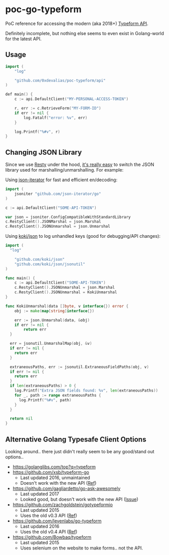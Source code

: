# poc-go-typeform

PoC reference for accessing the modern (aka 2018+) [Typeform API](https://developer.typeform.com/).

Definitely incomplete, but nothing else seems to even exist in Golang-world for the latest API.

## Usage

```go
import (
    "log"

    "github.com/0xdevalias/poc-typeform/api"
)

def main() {
    c := api.DefaultClient("MY-PERSONAL-ACCESS-TOKEN")

    r, err := c.RetrieveForm("MY-FORM-ID")
    if err != nil {
        log.Fatalf("error: %v", err)
    }

    log.Printf("%#v", r)
}
```

## Changing JSON Library

Since we use [Resty](https://github.com/go-resty/resty) under the hood, [it's really easy](https://github.com/go-resty/resty/issues/76#issuecomment-314015250) to switch the JSON library used for marshalling/unmarshalling. For example:

Using [json-iterator](https://github.com/json-iterator/go) for fast and efficient en/decoding:

```go
import (
    jsoniter "github.com/json-iterator/go"
)

c := api.DefaultClient("SOME-API-TOKEN")

var json = jsoniter.ConfigCompatibleWithStandardLibrary
c.RestyClient().JSONMarshal = json.Marshal
c.RestyClient().JSONUnmarshal = json.Unmarshal
```

Using [koki/json](https://github.com/koki/json) to log unhandled keys (good for debugging/API changes):

```go
import (
  "log"

    "github.com/koki/json"
    "github.com/koki/json/jsonutil"
)

func main() {
    c := api.DefaultClient("SOME-API-TOKEN")
    c.RestyClient().JSONUnmarshal = json.Marshal
    c.RestyClient().JSONUnmarshal = KokiUnmarshal
}

func KokiUnmarshal(data []byte, v interface{}) error {
    obj := make(map[string]interface{})

    err := json.Unmarshal(data, &obj)
    if err != nil {
        return err
  }

  err = jsonutil.UnmarshalMap(obj, &v)
  if err != nil {
    return err
  }

  extraneousPaths, err := jsonutil.ExtraneousFieldPaths(obj, v)
  if err != nil {
    return err
  }
  if len(extraneousPaths) > 0 {
    log.Printf("Extra JSON fields found: %v", len(extraneousPaths))
    for _, path := range extraneousPaths {
      log.Printf("%#v", path)
    }
  }

  return nil
}
```

## Alternative Golang Typesafe Client Options

Looking around.. there just didn't really seem to be any good/stand out options..

* https://golanglibs.com/top?q=typeform
* https://github.com/xsb/typeform-go
    * Last updated 2016, unmaintained
    * Doesn't work with the new API ([Ref](https://github.com/xsb/typeform-go/blob/master/tfio/api.go#L11))
* https://github.com/gagliardetto/go-ask-awesomely
    * Last updated 2017
    * Looked good, but doesn't work with the new API ([Issue](https://github.com/gagliardetto/go-ask-awesomely/issues/1))
* https://github.com/zachgoldstein/gotypeformio
    * Last updated 2015
    * Uses the old v0.3 API ([Ref](https://github.com/zachgoldstein/gotypeformio/blob/fc06f60f14134ae4452cdda73528902d6a0c45f4/api.go#L5))
* https://github.com/levenlabs/go-typeform
    * Last updated 2016
    * Uses the old v0.4 API ([Ref](https://github.com/levenlabs/go-typeform/blob/master/tyapi/api.go#L12))
* https://github.com/Bowbaq/typeform
    * Last updated 2015
    * Uses selenium on the website to make forms.. not the API.
